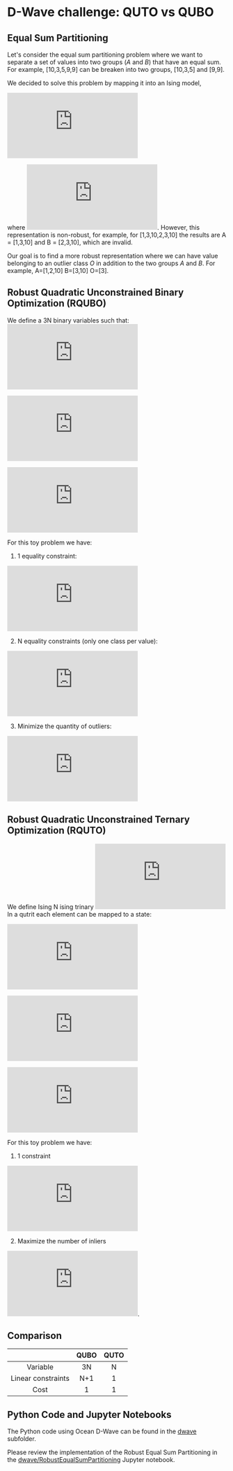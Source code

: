 # D-Wave challenge:  QUTO vs QUBO

## Equal Sum Partitioning

Let's consider the equal sum partitioning problem where we want to separate a set of values into two groups (*A* and *B*) that have an equal sum.
For example, [10,3,5,9,9] can be breaken into two groups, [10,3,5] and [9,9].

We decided to solve this problem by mapping it into an Ising model,

![](https://latex.codecogs.com/gif.latex?%5Cbg_white%20H%20%3D%20%5Csum_%7Bi%3Cj%7D%20%5Calpha_%7Bij%7D%20%5C%3B%5C%3Bx_i%20x_j)

where ![](https://latex.codecogs.com/gif.latex?x_i%20%5Cin%20%5C%7B-1%2C1%5C%7D).
However, this representation is non-robust, for example, for [1,3,10,2,3,10] the results are A = [1,3,10] and B = [2,3,10], which are invalid.

Our goal is to find a more robust representation where we can have value belonging to an outlier class *O* in addition to the two groups *A* and *B*.
For example,  A=[1,2,10] B=[3,10] O=[3].

## Robust Quadratic Unconstrained Binary Optimization (RQUBO)
We define a 3N binary variables such that:
![](https://latex.codecogs.com/gif.latex?x_%7Bi%2CO%7D%20%3D%20i%20%5Cin%20O)

![](https://latex.codecogs.com/gif.latex?x_%7Bi%2C-1%7D%20%3D%20i%20%5Cin%20A)

![](https://latex.codecogs.com/gif.latex?x_%7Bi%2C1%7D%20%3D%20i%20%5Cin%20B)

For this toy problem we have:

1. 1 equality constraint:

![](https://latex.codecogs.com/gif.latex?%5Csum_i%20a_i%20%5C%3B%20x_%7Bi%2C-1%7D%20-%20%5Csum_i%20a_i%20%5C%3B%20x_%7Bi%2C1%7D%20%3D%200)

2. N equality constraints (only one class per value):

![](https://latex.codecogs.com/gif.latex?x_%7Bi%2C-1%7D%20&plus;%20x_%7Bi%2C0%7D%20&plus;%20x_%7Bi%2C1%7D%20%3D%201)

3. Minimize the quantity of outliers:

![](https://latex.codecogs.com/gif.latex?H%20%3D%20%5Csum%20x_%7Bi%2C0%7D)

## Robust Quadratic Unconstrained Ternary Optimization (RQUTO)

We define Ising N ising trinary ![](https://latex.codecogs.com/gif.latex?x_i%20%5Cin%20%5C%7B-1%2C1%5C%7D)
In a qutrit each element can be mapped to a state:

![](https://latex.codecogs.com/gif.latex?x_i%20%3D%200%20%5Cto%20i%20%5Cin%20O)

![](https://latex.codecogs.com/gif.latex?x_i%20%3D%20-1%20%5Cto%20i%20%5Cin%20A)

![](https://latex.codecogs.com/gif.latex?x_i%20%3D%201%20%5Cto%20i%20%5Cin%20B)

For this toy problem we have:

1. 1 constraint

![](https://latex.codecogs.com/gif.latex?%5Csum_i%20x_i%20%3D%200)

2. Maximize the number of inliers

![](https://latex.codecogs.com/gif.latex?%5Cmin%20%5Cleft%20%5C%7B%20-%5Csum_i%20x_i%5E2%20%5Cright%20%5C%7D).

## Comparison

|                     | QUBO | QUTO |
|:-------------------:|:----:|:----:|
|       Variable      |  3N  |   N  |
| Linear constraints  |   N+1  |   1  |
|         Cost        |   1  |   1  |



## Python Code and Jupyter Notebooks

The Python code using Ocean D-Wave can be found in the [dwave](dwave) subfolder.

Please review the implementation of the Robust Equal Sum Partitioning in the [dwave/RobustEqualSumPartitioning](dwave/RobustEqualSumPartitioning.ipynb) Jupyter notebook.
